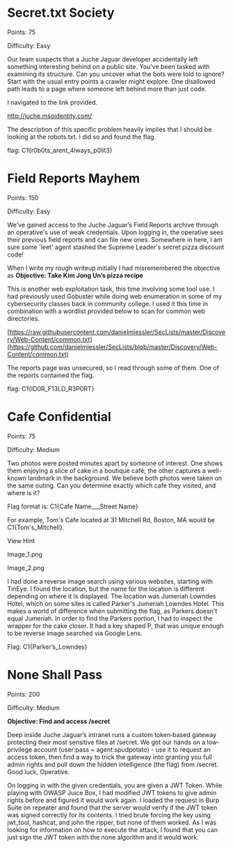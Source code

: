 # **Secret.txt Society**

Points: 75

Difficulty: Easy

Our team suspects that a Juche Jaguar developer accidentally left something interesting behind on a public site. You’ve been tasked with examining its structure. Can you uncover what the bots were told to ignore? Start with the usual entry points a crawler might explore. One disallowed path leads to a page where someone left behind more than just code.

I navigated to the link provided. 

http://juche.msoidentity.com/

The description of this specific problem heavily implies that I should be looking at the robots.txt. I did so and found the flag.

flag: C1{r0b0ts_arent_4lways_p0lit3}

# **Field Reports Mayhem**

Points: 150

Difficulty: Easy

We've gained access to the Juche Jaguar’s Field Reports archive through an operative's use of weak credentials. Upon logging in, the operative sees their previous field reports and can file new ones. Somewhere in here, I am sure some 'leet' agent stashed the Supreme Leader's secret pizza discount code!

When I write my rough writeup initially I had misremembered the objective as **Objective: Take Kim Jong Un’s pizza recipe**

This is another web exploitation task, this time involving some tool use. I had previously used Gobuster while doing web enumeration in some of my cybersecurity classes back in community college. I used it this time in combination with a wordlist provided below to scan for common web directories.

[https://raw.githubusercontent.com/danielmiessler/SecLists/master/Discovery/Web-Content/common.txt](https://github.com/danielmiessler/SecLists/blob/master/Discovery/Web-Content/common.txt)

The reports page was unsecured, so I read through some of them. One of the reports contained the flag.

flag: C1{ID0R_F13LD_R3P0RT}

# **Cafe Confidential**

Points: 75

Difficulty: Medium

Two photos were posted minutes apart by someone of interest. One shows them enjoying a slice of cake in a boutique café; the other captures a well-known landmark in the background. We believe both photos were taken on the same outing. Can you determine exactly which café they visited, and where is it?

Flag format is: C1{Cafe Name___Street Name}

For example, Tom's Cafe located at 31 Mitchell Rd, Boston, MA would be C1{Tom's_Mitchell}.

View Hint

 Image_1.png

 Image_2.png

I had done a reverse image search using various websites, starting with TinEye. I found the location, but the name for the location is different depending on where it is displayed. The location was Jumeriah Lowndes Hotel, which on some sites is called Parker's Jumeriah Lowndes Hotel. This makes a world of difference when submitting the flag, as Parkers doesn't equal Jumeriah. In order to find the Parkers portion, I had to inspect the wrapper for the cake closer. It had a key shaped P, that was unique enough to be reverse image searched via Google Lens.

Flag: C1{Parker’s_Lowndes}

# **None Shall Pass**

Points: 200

Difficulty: Medium

**Objective: Find and access /secret**

Deep inside Juche Jaguar’s intranet runs a custom token‐based gateway protecting their most sensitive files at /secret. We got our hands on a low‐privilege account (user:pass = agent:spudpotato) - use it to request an access token, then find a way to trick the gateway into granting you full admin rights and pull down the hidden intelligence (the flag) from /secret. Good luck, Operative.

On logging in with the given credentials, you are given a JWT Token. While playing with OWASP Juice Box, I had modified JWT tokens to give admin rights before and figured it would work again. I loaded the request in Burp Suite on repeater and found that the server would verify if the JWT token was signed correctly for its contents. I tried brute forcing the key using jwt_tool, hashcat, and john the ripper, but none of them worked. As I was looking for information on how to execute the attack, I found that you can just sign the JWT token with the none algorithm and it would work. 
